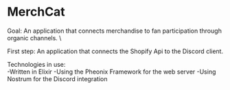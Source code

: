 # MerchCat
Goal: An application that connects merchandise to fan participation through organic channels. \

First step: An application that connects the Shopify Api to the Discord client.

Technologies in use: \
-Written in Elixir
-Using the Pheonix Framework for the web server
-Using Nostrum for the Discord integration
